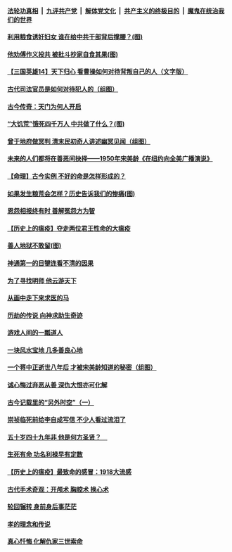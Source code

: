 

####  [法轮功真相](../../../../basic/blob/master/README.md?t=04160931) &nbsp;|&nbsp; [九评共产党](../../../../9ping.md/blob/master/README.md?t=04160931) &nbsp;|&nbsp; [解体党文化](../../../../jtdwh.md/blob/master/README.md?t=04160931)  &nbsp;|&nbsp; [共产主义的终极目的](../../../../gczydzjmd.md/blob/master/README.md?t=04160931) &nbsp;|&nbsp; [魔鬼在统治我们的世界](../../../../mgztzwmdsj.md/blob/master/README.md?t=04160931) 

#### [利用粮食诱奸妇女 谁在给中共干部背后撑腰？(图)](../pages/prog647/a102823556.md?t=04160931) 

#### [他劝傅作义投共 被批斗抄家自食其果(图)](../pages/prog647/a102823545.md?t=04160931) 

#### [【三国英雄14】天下归心 看曹操如何对待背叛自己的人（文字版）](../pages/prog647/a102823531.md?t=04160931) 

#### [古代司法官员是如何对待犯人的（组图）](../pages/prog647/a102822790.md?t=04160931) 

#### [古今传奇：天门为何人开启](../pages/prog647/a102821949.md?t=04160931) 

#### [“大饥荒”饿死四千万人 中共做了什么？(图)](../pages/prog647/a102821946.md?t=04160931) 

#### [曾于地府做冥判 清末民初奇人讲述幽冥见闻（组图）](../pages/prog647/a102821493.md?t=04160931) 

#### [未来的人们都将在善恶间抉择——1950年宋美龄《在纽约向全美广播演说》](../pages/prog647/a102820756.md?t=04160931) 

#### [【命理】古今实例 不好的命是怎样形成的？](../pages/prog647/a102820745.md?t=04160931) 

#### [如果发生粮荒会怎样？历史告诉我们的惨痛(图)](../pages/prog647/a102819998.md?t=04160931) 

#### [恩怨相报终有时 善解冤怨方为智](../pages/prog647/a102819995.md?t=04160931) 

#### [【历史上的瘟疫】夺走两位君王性命的大瘟疫](../pages/prog647/a102819210.md?t=04160931) 

#### [善人地狱不敢留(图)](../pages/prog647/a102819268.md?t=04160931) 

#### [神通第一的目犍连看不清的因果](../pages/prog647/a102819259.md?t=04160931) 

#### [为了寻找明师 他云游天下](../pages/prog647/a102818480.md?t=04160931) 

#### [从画中走下来求医的马](../pages/prog647/a102818460.md?t=04160931) 

#### [历劫的传说 向神求助生奇迹](../pages/prog647/a102817642.md?t=04160931) 

#### [游戏人间的一瓢道人](../pages/prog647/a102816749.md?t=04160931) 

#### [一块风水宝地 几多善良心地](../pages/prog647/a102816742.md?t=04160931) 

#### [一个蒋中正逝世八年后 才被宋美龄知道的秘密（组图）](../pages/prog647/a102816314.md?t=04160931) 

#### [诚心悔过弃恶从善 深仇大恨亦可化解](../pages/prog647/a102816286.md?t=04160931) 

#### [古今记载里的“另外时空”（一）](../pages/prog647/a102816282.md?t=04160931) 

#### [崇祯临死前给李自成写信 不少人看过流泪了](../pages/prog647/a102815710.md?t=04160931) 

#### [五十岁四十九年非 他是何方圣贤？　](../pages/prog647/a102815704.md?t=04160931) 

#### [生死有命 功名利禄早有定数](../pages/prog647/a102815700.md?t=04160931) 

#### [【历史上的瘟疫】最致命的感冒：1918大流感](../pages/prog647/a102814813.md?t=04160931) 

#### [古代手术奇观：开颅术 胸腔术 换心术](../pages/prog647/a102814832.md?t=04160931) 

#### [轮回辗转 身前身后事茫茫](../pages/prog647/a102814823.md?t=04160931) 

#### [孝的理念和传说](../pages/prog647/a102814069.md?t=04160931) 

#### [真心忏悔 化解仇家三世索命](../pages/prog647/a102814052.md?t=04160931) 

